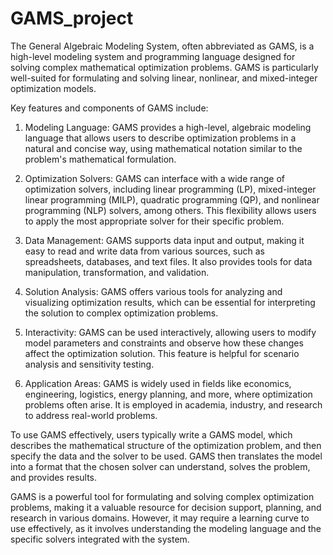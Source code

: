 # GAMS_project
The General Algebraic Modeling System, often abbreviated as GAMS, is a high-level modeling system and programming language designed for solving complex mathematical optimization problems. GAMS is particularly well-suited for formulating and solving linear, nonlinear, and mixed-integer optimization models.

Key features and components of GAMS include:

1. Modeling Language: GAMS provides a high-level, algebraic modeling language that allows users to describe optimization problems in a natural and concise way, using mathematical notation similar to the problem's mathematical formulation.

2. Optimization Solvers: GAMS can interface with a wide range of optimization solvers, including linear programming (LP), mixed-integer linear programming (MILP), quadratic programming (QP), and nonlinear programming (NLP) solvers, among others. This flexibility allows users to apply the most appropriate solver for their specific problem.

3. Data Management: GAMS supports data input and output, making it easy to read and write data from various sources, such as spreadsheets, databases, and text files. It also provides tools for data manipulation, transformation, and validation.

4. Solution Analysis: GAMS offers various tools for analyzing and visualizing optimization results, which can be essential for interpreting the solution to complex optimization problems.

5. Interactivity: GAMS can be used interactively, allowing users to modify model parameters and constraints and observe how these changes affect the optimization solution. This feature is helpful for scenario analysis and sensitivity testing.

6. Application Areas: GAMS is widely used in fields like economics, engineering, logistics, energy planning, and more, where optimization problems often arise. It is employed in academia, industry, and research to address real-world problems.

To use GAMS effectively, users typically write a GAMS model, which describes the mathematical structure of the optimization problem, and then specify the data and the solver to be used. GAMS then translates the model into a format that the chosen solver can understand, solves the problem, and provides results.

GAMS is a powerful tool for formulating and solving complex optimization problems, making it a valuable resource for decision support, planning, and research in various domains. However, it may require a learning curve to use effectively, as it involves understanding the modeling language and the specific solvers integrated with the system.

